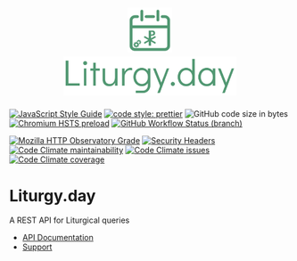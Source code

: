 <h1 align="center">
<img
  src="src/icon.svg"
  alt="logo"
  style="width:80px;height:auto;margin:0 auto;" />
<br/>
<img
  src="src/text.svg"
  alt="Liturgy.day"
  style="width:310px;height:auto;margin:0 auto;" />
</h1>

[![JavaScript Style Guide](https://img.shields.io/badge/code_style-standard-brightgreen.svg?style=flat-square)](https://standardjs.com)
[![code style: prettier](https://img.shields.io/badge/code_style-prettier-ff69b4.svg?style=flat-square)](https://prettier.io)
![GitHub code size in bytes](https://img.shields.io/github/languages/code-size/aensley/liturgy-day?style=flat-square)
[![Chromium HSTS preload](https://img.shields.io/hsts/preload/liturgy.day?style=flat-square)](https://hstspreload.org/?domain=liturgy.day)
[![GitHub Workflow Status (branch)](https://img.shields.io/github/workflow/status/aensley/liturgy-day/ci/main?style=flat-square)](https://github.com/aensley/liturgy-day/actions/workflows/ci.yml?query=branch%3Amain)

[![Mozilla HTTP Observatory Grade](https://img.shields.io/mozilla-observatory/grade-score/liturgy.day?publish&style=flat-square)](https://observatory.mozilla.org/analyze/liturgy.day)
[![Security Headers](https://img.shields.io/security-headers?style=flat-square&url=https%3A%2F%2Fliturgy.day)](https://securityheaders.com/?q=liturgy.day&followRedirects=on)
[![Code Climate maintainability](https://img.shields.io/codeclimate/maintainability/aensley/liturgy-day?style=flat-square)](https://codeclimate.com/github/aensley/liturgy-day/maintainability)
[![Code Climate issues](https://img.shields.io/codeclimate/issues/aensley/liturgy-day?style=flat-square)](https://codeclimate.com/github/aensley/liturgy-day/issues)
[![Code Climate coverage](https://img.shields.io/codeclimate/coverage/aensley/liturgy-day?style=flat-square)](https://codeclimate.com/github/aensley/liturgy-day/test_coverage)

# Liturgy.day

A REST API for Liturgical queries

- [API Documentation](https://liturgy.day/docs/)
- [Support](https://github.com/aensley/liturgy-day/issues/new/choose)
